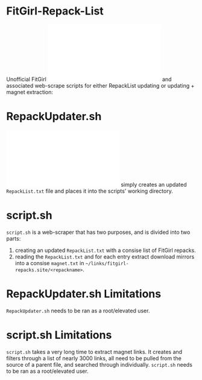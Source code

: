 # FitGirl-Repack-List
 Unofficial FitGirl ![Repack List](./RepackList.txt) and associated web-scrape scripts for either RepackList updating or updating + magnet extraction: 

# RepackUpdater.sh 
![RepackUpdater.sh](./RepackUpdater.sh) simply creates an updated `RepackList.txt` file and places it into the scripts' working directory. 

# script.sh 
`script.sh` is a web-scraper that has two purposes, and is divided into two parts:
1. creating an updated `RepackList.txt` with a consise list of FitGirl repacks.
2. reading the `RepackList.txt` and for each entry extract download mirrors into a consise `magnet.txt` in `~/links/fitgirl-repacks.site/<repackname>`.

# RepackUpdater.sh Limitations
`RepackUpdater.sh` needs to be ran as a root/elevated user.

# script.sh Limitations
`script.sh` takes a very long time to extract magnet links. It creates and filters through a list of nearly 3000 links, all need to be pulled from the source of a parent file, and searched through individually. 
`script.sh` needs to be ran as a root/elevated user.



